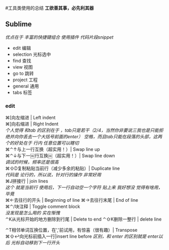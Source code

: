 #工具类使用的总结
**工欲善其事，必先利其器**

## Sublime 
*优点在于 丰富的快捷键组合 使用插件 代码片段snippet*
* edit 编辑
* selection 光标选中
* find 查找
* view 视图
* go to 跳转
* project 工程
* general 通用
* tabs 标签

### edit 
⌘[向左缩进 | Left indent  
⌘]向右缩进 | Right Indent  
*个人觉得 和tab 的区别在于 ，tab只是若干（2/4，当然你非要说三我也是只能拒绝并向你丢去一个大括号前面的enter） 空格，而且tab只能在段落的头部，这两个的好处在于 行内 任意位置可以瞎切*  
⌘⌃↑与上一行互换（超实用！）| Swap line up   
⌘⌃↓与下一￼行互换￼（超实用！）| Swap line down  
*调试的时候，频率还是很高*  
⌘⇧D复制粘贴当前行（减少多余的粘贴）| Duplicate line  
*代码是 论行的，所以说，针对行的操作 非常好用*  
⌘J拼接行 | join lines  
*这个 就是当前行 使用后，下一行自动空一个字符 贴上来 我好想没 觉得有啥用，毕竟*  
⌘←去往行的开头 | Beginning of line
⌘→去往行末尾 | End of line  
⌘⌃/块注释 | Toggle comment block  
*没发现是怎么用的 实在惭愧*  
⌃K从光标开始的地方删除到行尾 | Delete to end
⌃⇧K删除一整行 | delete line

⌃T相邻单词互换位置，在','前试用，有惊喜（很有趣）| Transpose  
⌘⇧↩向光标前插入一行|insert line before
*区别，和 enter 的区别就是 enter以后 光标自动移到下一行开头*


